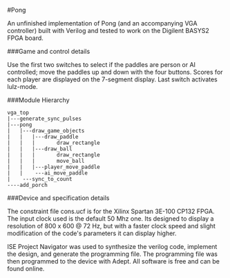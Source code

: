 #Pong

An unfinished implementation of Pong (and an accompanying VGA controller) built
with Verilog and tested to work on the Digilent BASYS2 FPGA board.

###Game and control details

Use the first two switches to select if the paddles are person or AI
controlled; move the paddles up and down with the four buttons. Scores for
each player are displayed on the 7-segment display. Last switch activates
lulz-mode.

###Module Hierarchy

    vga_top
    |---generate_sync_pulses
    |---pong
    |   |---draw_game_objects
    |   |   |---draw_paddle
    |   |   |       draw_rectangle
    |   |   |---draw_ball
    |   |   |       draw_rectangle
    |   |   |       move_ball
    |   |   |---player_move_paddle
    |   |    ---ai_move_paddle
    |    ---sync_to_count   
    ----add_porch

###Device and specification details

The constraint file cons.ucf is for the Xilinx Spartan 3E-100 CP132 FPGA. The
input clock used is the default 50 Mhz one. Its designed to display a
resolution of 800 x 600 @ 72 Hz, but with a faster clock speed and slight
modification of the code's parameters it can display higher.

ISE Project Navigator was used to synthesize the verilog code, implement
the design, and generate the programming file. The programming file was then
programmed to the device with Adept. All software is free and can be found
online.